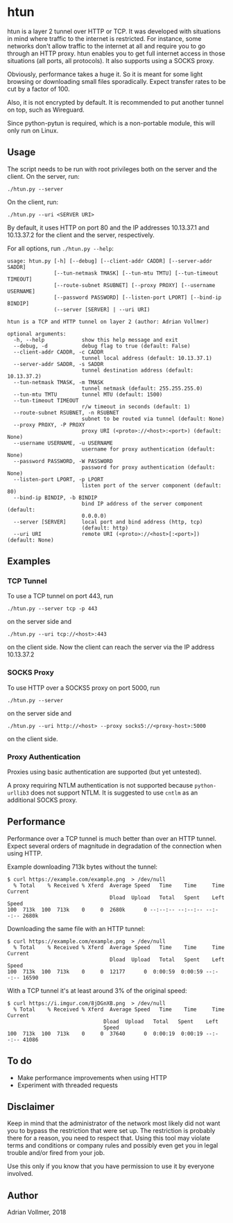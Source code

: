htun
====

htun is a layer 2 tunnel over HTTP or TCP. It was developed with situations
in mind where traffic to the internet is restricted. For instance, some
networks don't allow traffic to the internet at all and require you to go
through an HTTP proxy. htun enables you to get full internet access in those
situations (all ports, all protocols). It also supports using a SOCKS proxy.

Obviously, performance takes a huge it. So it is meant for some light
browsing or downloading small files sporadically. Expect transfer rates to
be cut by a factor of 100.

Also, it is not encrypted by default. It is recommended to put another
tunnel on top, such as Wireguard.

Since python-pytun is required, which is a non-portable module, this will
only run on Linux.


Usage
-----

The script needs to be run with root privileges both on the server and the
client. On the server, run:

    ./htun.py --server

On the client, run:

    ./htun.py --uri <SERVER URI>

By default, it uses HTTP on port 80 and the IP addresses 10.13.37.1 and
10.13.37.2 for the client and the server, respectively.

For all options, run `./htun.py --help`:

    usage: htun.py [-h] [--debug] [--client-addr CADDR] [--server-addr SADDR]
                   [--tun-netmask TMASK] [--tun-mtu TMTU] [--tun-timeout TIMEOUT]
                   [--route-subnet RSUBNET] [--proxy PROXY] [--username USERNAME]
                   [--password PASSWORD] [--listen-port LPORT] [--bind-ip BINDIP]
                   (--server [SERVER] | --uri URI)

    htun is a TCP and HTTP tunnel on layer 2 (author: Adrian Vollmer)

    optional arguments:
      -h, --help            show this help message and exit
      --debug, -d           debug flag to true (default: False)
      --client-addr CADDR, -c CADDR
                            tunnel local address (default: 10.13.37.1)
      --server-addr SADDR, -s SADDR
                            tunnel destination address (default: 10.13.37.2)
      --tun-netmask TMASK, -m TMASK
                            tunnel netmask (default: 255.255.255.0)
      --tun-mtu TMTU        tunnel MTU (default: 1500)
      --tun-timeout TIMEOUT
                            r/w timeout in seconds (default: 1)
      --route-subnet RSUBNET, -n RSUBNET
                            subnet to be routed via tunnel (default: None)
      --proxy PROXY, -P PROXY
                            proxy URI (<proto>://<host>:<port>) (default: None)
      --username USERNAME, -u USERNAME
                            username for proxy authentication (default: None)
      --password PASSWORD, -W PASSWORD
                            password for proxy authentication (default: None)
      --listen-port LPORT, -p LPORT
                            listen port of the server component (default: 80)
      --bind-ip BINDIP, -b BINDIP
                            bind IP address of the server component (default:
                            0.0.0.0)
      --server [SERVER]     local port and bind address (http, tcp)
                            (default: http)
      --uri URI             remote URI (<proto>://<host>[:<port>]) (default: None)


Examples
--------

### TCP Tunnel

To use a TCP tunnel on port 443, run

    ./htun.py --server tcp -p 443

on the server side and

    ./htun.py --uri tcp://<host>:443

on the client side. Now the client can reach the server via the IP address
10.13.37.2

### SOCKS Proxy

To use HTTP over a SOCKS5 proxy on port 5000, run

    ./htun.py --server

on the server side and

    ./htun.py --uri http://<host> --proxy socks5://<proxy-host>:5000

on the client side.

### Proxy Authentication

Proxies using basic authentication are supported (but yet untested).

A proxy requiring NTLM authentication is not supported because
`python-urllib3` does not support NTLM. It is suggested to use `cntlm` as an
additional SOCKS proxy.


Performance
-----------

Performance over a TCP tunnel is much better than over an HTTP tunnel.
Expect several orders of magnitude in degradation of the connection when
using HTTP.

Example downloading 713k bytes without the tunnel:

	$ curl https://example.com/example.png  > /dev/null
	  % Total    % Received % Xferd  Average Speed   Time    Time     Time  Current
									 Dload  Upload   Total   Spent    Left  Speed
	100  713k  100  713k    0     0  2680k      0 --:--:-- --:--:-- --:--:-- 2680k

Downloading the same file with an HTTP tunnel:

	$ curl https://example.com/example.png  > /dev/null
	  % Total    % Received % Xferd  Average Speed   Time    Time     Time  Current
									 Dload  Upload   Total   Spent    Left  Speed
    100  713k  100  713k    0     0  12177      0  0:00:59  0:00:59 --:--:-- 16590

With a TCP tunnel it's at least around 3% of the original speed:

    $ curl https://i.imgur.com/8jDGnXB.png  > /dev/null
      % Total    % Received % Xferd  Average Speed   Time    Time     Time Current
                                   Dload  Upload   Total   Spent    Left
                                   Speed
    100  713k  100  713k    0     0  37640      0  0:00:19  0:00:19 --:--:-- 41086



To do
-----

* Make performance improvements when using HTTP
* Experiment with threaded requests


Disclaimer
----------

Keep in mind that the administrator of the network most likely did not want
you to bypass the restriction that were set up. The restriction is probably
there for a reason, you need to respect that. Using this tool may violate
terms and conditions or company rules and possibly even get you in legal
trouble and/or fired from your job.

Use this only if you know that you have permission to use it by everyone
involved.


Author
------

Adrian Vollmer, 2018
